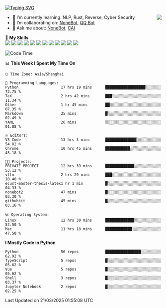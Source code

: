 [![Typing SVG](https://readme-typing-svg.herokuapp.com?size=25&duration=2500&color=8C43EA&vCenter=true&width=200&height=40&lines=Hi+there+%F0%9F%91%8B%F0%9F%8F%BB;I'm+yanyongyu)](https://git.io/typing-svg)

<a href="#">
  <img align="right" src="https://github-readme-stats.vercel.app/api?username=yanyongyu&count_private=true&show_icons=true&bg_color=15,f2f7fd,E0EAFC" />
</a>

- 🌱 I’m currently learning: NLP, Rust, Reverse, Cyber Security
- 👯 I’m collaborating on: [NoneBot](https://github.com/nonebot), [QQ Bot](https://github.com/Mrs4s/go-cqhttp)
- 💬 Ask me about: [NoneBot](https://github.com/nonebot), [CAI](https://github.com/cscs181/CAI)

🌟 **My Skills**  
![](https://img.shields.io/badge/-Python-3e74a2?style=flat-square&logo=Python&logoColor=fff)
![](https://img.shields.io/badge/-TypeScript-3178C6?style=flat-square&logo=TypeScript&logoColor=fff)
![](https://img.shields.io/badge/-Vue-4fc08d?style=flat-square&logo=Vue.js&logoColor=fff)
![](https://img.shields.io/badge/-React-2d98ce?style=flat-square&logo=React&logoColor=fff)
![](https://img.shields.io/badge/-FastAPI-009688?style=flat-square&logo=FastAPI&logoColor=fff)
![](https://img.shields.io/badge/-Linux-000000?style=flat-square&logo=Linux&logoColor=fff)
![](https://img.shields.io/badge/-Docker-2496ED?style=flat-square&logo=Docker&logoColor=fff)
![](https://img.shields.io/badge/-Kubernetes-326CE5?style=flat-square&logo=Kubernetes&logoColor=fff)
![](https://img.shields.io/badge/-GitHub%20Actions-2088FF?style=flat-square&logo=GitHubActions&logoColor=fff)
![](https://img.shields.io/badge/-PostgreSQL-4169E1?style=flat-square&logo=PostgreSQL&logoColor=fff)
![](https://img.shields.io/badge/-Redis-DC382D?style=flat-square&logo=Redis&logoColor=fff)
![](https://img.shields.io/badge/-MongoDB-47A248?style=flat-square&logo=MongoDB&logoColor=fff)

<!--START_SECTION:waka-->
![Code Time](http://img.shields.io/badge/Code%20Time-7%2C381%20hrs%2047%20mins-blue)

📊 **This Week I Spent My Time On** 

```text
🕑︎ Time Zone: Asia/Shanghai

💬 Programming Languages: 
Python                   17 hrs 19 mins      ██████████████████░░░░░░░   72.75 % 
TeX                      2 hrs 42 mins       ███░░░░░░░░░░░░░░░░░░░░░░   11.34 % 
Other                    1 hr 45 mins        ██░░░░░░░░░░░░░░░░░░░░░░░   07.35 % 
Markdown                 35 mins             █░░░░░░░░░░░░░░░░░░░░░░░░   02.49 % 
YAML                     26 mins             ░░░░░░░░░░░░░░░░░░░░░░░░░   01.88 % 

🔥 Editors: 
VS Code                  13 hrs 3 mins       ██████████████░░░░░░░░░░░   54.82 % 
Chrome                   10 hrs 45 mins      ███████████░░░░░░░░░░░░░░   45.18 % 

🐱‍💻 Projects: 
PRIVATE PROJECT          12 hrs 39 mins      █████████████░░░░░░░░░░░░   53.12 % 
vllm                     2 hrs 29 mins       ███░░░░░░░░░░░░░░░░░░░░░░   10.48 % 
ecust-master-thesis-latex1 hr 1 min          █░░░░░░░░░░░░░░░░░░░░░░░░   04.33 % 
nonebot2                 47 mins             █░░░░░░░░░░░░░░░░░░░░░░░░   03.30 % 
githubkit                45 mins             █░░░░░░░░░░░░░░░░░░░░░░░░   03.16 % 

💻 Operating System: 
Linux                    12 hrs 30 mins      █████████████░░░░░░░░░░░░   52.50 % 
Mac                      11 hrs 18 mins      ████████████░░░░░░░░░░░░░   47.50 % 
```

**I Mostly Code in Python** 

```text
Python                   56 repos            ████████████████░░░░░░░░░   62.92 % 
TypeScript               5 repos             █░░░░░░░░░░░░░░░░░░░░░░░░   05.62 % 
Vue                      5 repos             █░░░░░░░░░░░░░░░░░░░░░░░░   05.62 % 
Shell                    3 repos             █░░░░░░░░░░░░░░░░░░░░░░░░   03.37 % 
Jupyter Notebook         2 repos             █░░░░░░░░░░░░░░░░░░░░░░░░   02.25 % 
```




 Last Updated on 21/03/2025 01:55:08 UTC
<!--END_SECTION:waka-->
